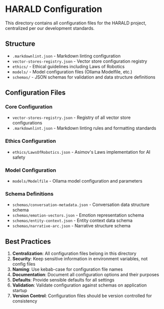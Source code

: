 # HARALD Configuration

This directory contains all configuration files for the HARALD project,
centralized per our development standards.

## Structure

- `.markdownlint.json` - Markdown linting configuration
- `vector-stores-registry.json` - Vector store configuration registry
- `ethics/` - Ethical guidelines including Laws of Robotics
- `models/` - Model configuration files (Ollama Modelfile, etc.)
- `schemas/` - JSON schemas for validation and data structure definitions

## Configuration Files

### Core Configuration

- `vector-stores-registry.json` - Registry of all vector store configurations
- `.markdownlint.json` - Markdown linting rules and formatting standards

### Ethics Configuration

- `ethics/LawsOfRobotics.json` - Asimov's Laws implementation for AI safety

### Model Configuration

- `models/Modelfile` - Ollama model configuration and parameters

### Schema Definitions

- `schemas/conversation-metadata.json` - Conversation data structure schema
- `schemas/emotion-vectors.json` - Emotion representation schema
- `schemas/entity-context.json` - Entity context data schema
- `schemas/narrative-arc.json` - Narrative structure schema

## Best Practices

1. **Centralization**: All configuration files belong in this directory
2. **Security**: Keep sensitive information in environment variables, not config
   files
3. **Naming**: Use kebab-case for configuration file names
4. **Documentation**: Document all configuration options and their purposes
5. **Defaults**: Provide sensible defaults for all settings
6. **Validation**: Validate configuration against schemas on application startup
7. **Version Control**: Configuration files should be version controlled for
   consistency
